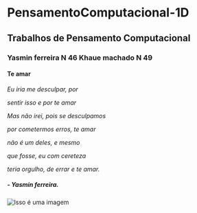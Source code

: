 # PensamentoComputacional-1D
## Trabalhos de Pensamento Computacional
### Yasmin ferreira N 46  Khaue machado N 49
#### Te amar
*<p> Eu iria me desculpar, por*
*<p> sentir isso e por te amar*
*<p> Mas não irei, pois se desculpamos*
*<p> por cometermos erros, te amar*
*<p> não é um deles, e mesmo*
*<p> que fosse, eu com cereteza*
*<p> teria orgulho, de errar e te amar.*

 ##### *- Yasmin ferreira.*
 
![Isso é uma imagem](https://www.pinterest.com/pin/585749495279053280/)
